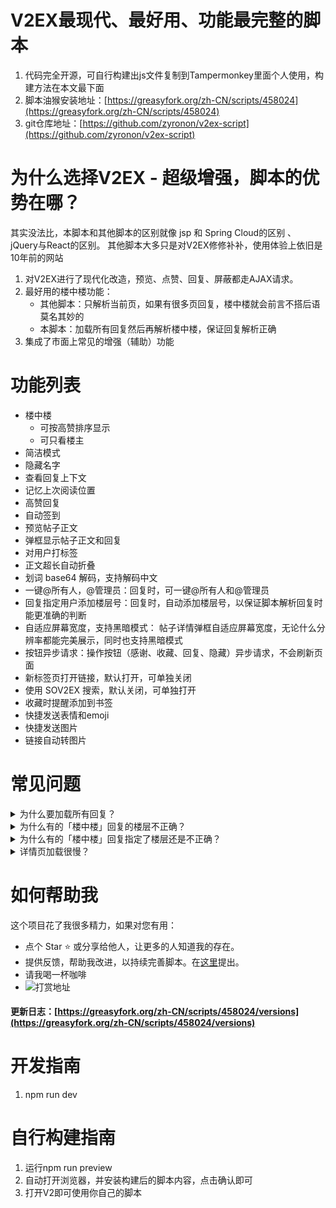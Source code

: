 # V2EX最现代、最好用、功能最完整的脚本

1. 代码完全开源，可自行构建出js文件复制到Tampermonkey里面个人使用，构建方法在本文最下面
2. 脚本油猴安装地址：[https://greasyfork.org/zh-CN/scripts/458024](https://greasyfork.org/zh-CN/scripts/458024)
3. git仓库地址：[https://github.com/zyronon/v2ex-script](https://github.com/zyronon/v2ex-script)

# 为什么选择V2EX - 超级增强，脚本的优势在哪？

其实没法比，本脚本和其他脚本的区别就像 jsp 和 Spring Cloud的区别 、 jQuery与React的区别。
其他脚本大多只是对V2EX修修补补，使用体验上依旧是10年前的网站
1. 对V2EX进行了现代化改造，预览、点赞、回复、屏蔽都走AJAX请求。
2. 最好用的楼中楼功能：
    - 其他脚本：只解析当前页，如果有很多页回复，楼中楼就会前言不搭后语莫名其妙的
    - 本脚本：加载所有回复然后再解析楼中楼，保证回复解析正确
3. 集成了市面上常见的增强（辅助）功能

# 功能列表

- 楼中楼
    - 可按高赞排序显示
    - 可只看楼主
- 简洁模式
- 隐藏名字
- 查看回复上下文
- 记忆上次阅读位置
- 高赞回复
- 自动签到
- 预览帖子正文
- 弹框显示帖子正文和回复
- 对用户打标签
- 正文超长自动折叠
- 划词 base64 解码，支持解码中文
- 一键@所有人，@管理员：回复时，可一键@所有人和@管理员
- 回复指定用户添加楼层号：回复时，自动添加楼层号，以保证脚本解析回复时能更准确的判断
- 自适应屏幕宽度，支持黑暗模式： 帖子详情弹框自适应屏幕宽度，无论什么分辨率都能完美展示，同时也支持黑暗模式
- 按钮异步请求：操作按钮（感谢、收藏、回复、隐藏）异步请求，不会刷新页面
- 新标签页打开链接，默认打开，可单独关闭
- 使用 SOV2EX 搜索，默认关闭，可单独打开
- 收藏时提醒添加到书签
- 快捷发送表情和emoji
- 快捷发送图片
- 链接自动转图片

# 常见问题

<details>y
  <summary>为什么要加载所有回复？</summary>
如果有多页回复，只解析当前页的话，那么许多楼层会找不到@的人，因为有可能@的人在前一页
</details>
<details>
  <summary>为什么有的「楼中楼」回复的楼层不正确？</summary>
由于 V2EX 的原回复并没有记录回复的楼层，本脚本只能根据被回复的用户去寻找此用户的最近一条回复，然后嵌入到这后面去，这种方法并不能保证正确识别用户真正要回复的是哪一个楼层。
</details>
<details>
  <summary>为什么有的「楼中楼」回复指定了楼层还是不正确？</summary>

- 屏蔽用户导致楼层塌陷：你屏蔽了A，自A以后的回复的楼层号都会减1
  <br/>
- 忽略回复导致楼层塌陷：原理同上
  <br/>
- 回复时指定错了楼层号
  <br/>
- 脚本解析错误，请在[这里](https://github.com/zyronon/v2ex-script/discussions/7)反馈给我

</details>
<details>
  <summary>详情页加载很慢？</summary>
回复多时会加载很慢，其实不是脚本的问题。是因为请求V站的其他页的回复时，V站迟迟未返回，导致我无法进行后续的解析，所以只能显示加载中...
</details>

# 如何帮助我

这个项目花了我很多精力，如果对您有用：

- 点个 Star ⭐️ 或分享给他人，让更多的人知道我的存在。
- 提供反馈，帮助我改进，以持续完善脚本。在[这里](https://github.com/zyronon/v2ex-script/discussions/7)提出。
- 请我喝一杯咖啡
- ![打赏地址](https://i.imgur.com/ow8fsFW.png)

#### 更新日志：[https://greasyfork.org/zh-CN/scripts/458024/versions](https://greasyfork.org/zh-CN/scripts/458024/versions)

# 开发指南

1. npm run dev

# 自行构建指南

1. 运行npm run preview
2. 自动打开浏览器，并安装构建后的脚本内容，点击确认即可
3. 打开V2即可使用你自己的脚本